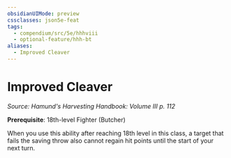 ```yaml
---
obsidianUIMode: preview
cssclasses: json5e-feat
tags:
  - compendium/src/5e/hhhviii
  - optional-feature/hhh-bt
aliases:
  - Improved Cleaver
---
```

# Improved Cleaver
*Source: Hamund's Harvesting Handbook: Volume III p. 112*  

**Prerequisite**: 18th-level Fighter (Butcher)

When you use this ability after reaching 18th level in this class, a target that fails the saving throw also cannot regain hit points until the start of your next turn.